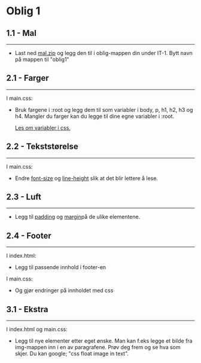 # Oblig 1

## 1.1 - Mal

---

- Last ned <a href="https://mrfylke-my.sharepoint.com/:u:/g/personal/mads_opstad_reistadbakk_mrfylke_no/Echv5Ws_xFZDhbv2VHXNlPkB__KblYbBfTQudf3k4WQSaA?e=Qa2XFk">mal.zip</a> og legg den til i oblig-mappen din under IT-1. Bytt navn på mappen til "oblig1"

## 2.1 - Farger

---

I main.css:

- Bruk fargene i :root og legg dem til som variabler i body, p, h1, h2, h3 og h4.
  Mangler du farger kan du legge til dine egne variabler i :root.

  <a href="https://www.w3schools.com/css/css3_variables.asp">Les om variabler i css.</a>

## 2.2 - Tekststørelse

---

I main.css:

- Endre <a href="https://www.w3schools.com/cssref/pr_font_font-size.asp">font-size</a> og <a href="https://www.w3schools.com/cssref/pr_dim_line-height.asp">line-height</a> slik at det blir lettere å lese.

## 2.3 - Luft

---

- Legg til <a href="https://www.w3schools.com/cssref/pr_padding.asp">padding</a> og <a href="https://www.w3schools.com/cssref/pr_margin.asp">margin</a>på de ulike elementene.

## 2.4 - Footer

---

I index.html:

- Legg til passende innhold i footer-en

I main.css:

- Og gjør endringer på innholdet med css

## 3.1 - Ekstra

---

I index.html og main.css:

- Legg til nye elementer etter eget ønske. Man kan f.eks legge et bilde fra img-mappen inn i en av paragrafene. Prøv deg frem og se hva som skjer. Du kan google; "css float image in text".

#
